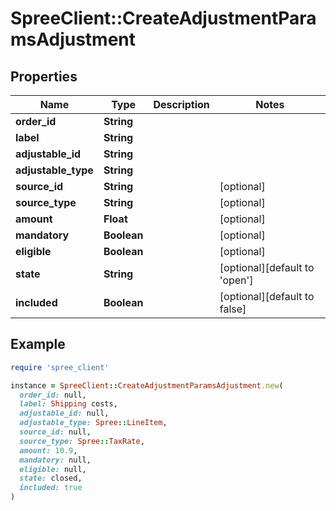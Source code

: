 # SpreeClient::CreateAdjustmentParamsAdjustment

## Properties

| Name | Type | Description | Notes |
| ---- | ---- | ----------- | ----- |
| **order_id** | **String** |  |  |
| **label** | **String** |  |  |
| **adjustable_id** | **String** |  |  |
| **adjustable_type** | **String** |  |  |
| **source_id** | **String** |  | [optional] |
| **source_type** | **String** |  | [optional] |
| **amount** | **Float** |  | [optional] |
| **mandatory** | **Boolean** |  | [optional] |
| **eligible** | **Boolean** |  | [optional] |
| **state** | **String** |  | [optional][default to &#39;open&#39;] |
| **included** | **Boolean** |  | [optional][default to false] |

## Example

```ruby
require 'spree_client'

instance = SpreeClient::CreateAdjustmentParamsAdjustment.new(
  order_id: null,
  label: Shipping costs,
  adjustable_id: null,
  adjustable_type: Spree::LineItem,
  source_id: null,
  source_type: Spree::TaxRate,
  amount: 10.9,
  mandatory: null,
  eligible: null,
  state: closed,
  included: true
)
```

